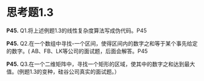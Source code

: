 

# 思考题1.3

**P45.** Q1.将上述例题1.3的线性复杂度算法写成伪代码。P45

**P45.** Q2.在一个数组中寻找-一个区间，使得区间内的数字之和等于某个事先给定的数字。( AB、FB、LK等公司的面试题，后面会解答。P45

**P45.** Q3.在一个二维矩阵中，寻找一个矩形的区域，使其中的数字之和达到最大值。(例题1.3的变种，硅谷公司真实的面试题。） 


